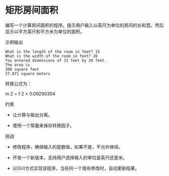 # 矩形房间面积

编写一个计算房间面积的程序。提示用户输入以英尺为单位的房间的长和宽。然后显示以平方英尺和平方米为单位的面积。

示例输出
```shell
What is the length of the room in feet? 15
What is the width of the room in feet? 20
You entered dimensions of 15 feet by 20 feet.
The area is
300 square feet
27.871 square meters
```
转换公式为：

m 2 = f 2 × 0.09290304

约束

- 让计算与输出分离。

- 使用一个常量来保存转换因子。

挑战

- 修改程序，确保输入的是数值。如果不是，不允许继续。

- 开发一个新版本，支持用户选择输入的单位是英尺还是米。

- 以GUI方式实现该程序，当任何一个值有修改时，自动更新结果。